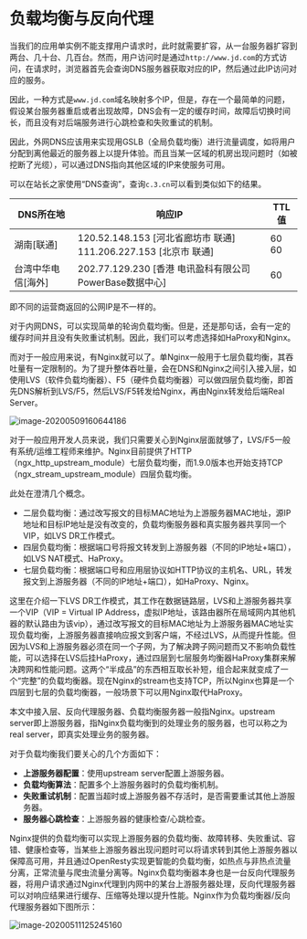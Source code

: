 # 负载均衡与反向代理

当我们的应用单实例不能支撑用户请求时，此时就需要扩容，从一台服务器扩容到两台、几十台、几百台。然而，用户访问时是通过`http://www.jd.com`的方式访问，在请求时，浏览器首先会查询DNS服务器获取对应的IP，然后通过此IP访问对应的服务。

因此，一种方式是`www.jd.com`域名映射多个IP，但是，存在一个最简单的问题，假设某台服务器重启或者出现故障，DNS会有一定的缓存时间，故障后切换时间长，而且没有对后端服务进行心跳检查和失败重试的机制。

因此，外网DNS应该用来实现用GSLB（全局负载均衡）进行流量调度，如将用户分配到离他最近的服务器上以提升体验。而且当某一区域的机房出现问题时（如被挖断了光缆），可以通过DNS指向其他区域的IP来使服务可用。

可以在站长之家使用“DNS查询”，查询`c.3.cn`可以看到类似如下的结果。

| DNS所在地          | 响应IP                                                       | TTL值     |
| ------------------ | ------------------------------------------------------------ | --------- |
| 湖南[联通]         | 120.52.148.153 [河北省廊坊市 联通]<br/>111.206.227.153 [北京市 联通] | 60<br/>60 |
| 台湾中华电信[海外] | 202.77.129.230 [香港 电讯盈科有限公司PowerBase数据中心]      | 60        |

即不同的运营商返回的公网IP是不一样的。

对于内网DNS，可以实现简单的轮询负载均衡。但是，还是那句话，会有一定的缓存时间并且没有失败重试机制。因此，我们可以考虑选择如HaProxy和Nginx。

而对于一般应用来说，有Nginx就可以了。单Nginx一般用于七层负载均衡，其吞吐量有一定限制的。为了提升整体吞吐量，会在DNS和Nginx之间引入接入层，如使用LVS（软件负载均衡器）、F5（硬件负载均衡器）可以做四层负载均衡，即首先DNS解析到LVS/F5，然后LVS/F5转发给Nginx，再由Nginx转发给后端Real Server。

![image-20200509160644186](https://zhishan-zh.github.io/media/image-20200509160644186.png)

对于一般应用开发人员来说，我们只需要关心到Nginx层面就够了，LVS/F5一般有系统/运维工程师来维护。Nginx目前提供了HTTP（ngx_http_upstream_module）七层负载均衡，而1.9.0版本也开始支持TCP（ngx_stream_upstream_module）四层负载均衡。

此处在澄清几个概念。

- 二层负载均衡：通过改写报文的目标MAC地址为上游服务器MAC地址，源IP地址和目标IP地址是没有改变的，负载均衡服务器和真实服务器共享同一个VIP，如LVS DR工作模式。
- 四层负载均衡：根据端口号将报文转发到上游服务器（不同的IP地址+端口），如LVS NAT模式、HaProxy。
- 七层负载均衡：根据端口号和应用层协议如HTTP协议的主机名、URL，转发报文到上游服务器（不同的IP地址+端口），如HaProxy、Nginx。

这里在介绍一下LVS DR工作模式，其工作在数据链路层，LVS和上游服务器共享一个VIP（VIP = Virtual IP Address，虚拟IP地址，该路由器所在局域网内其他机器的默认路由为该vip），通过改写报文的目标MAC地址为上游服务器MAC地址实现负载均衡，上游服务器直接响应报文到客户端，不经过LVS，从而提升性能。但因为LVS和上游服务器必须在同一个子网，为了解决跨子网问题而又不影响负载性能，可以选择在LVS后挂HaProxy，通过四层到七层服务均衡器HaProxy集群来解决跨网和性能问题。这两个“半成品”的东西相互取长补短，组合起来就变成了一个“完整”的负载均衡器。现在Nginx的stream也支持TCP，所以Nginx也算是一个四层到七层的负载均衡器，一般场景下可以用Nginx取代HaProxy。

本文中接入层、反向代理服务器、负载均衡服务器一般指Nginx。upstream server即上游服务器，指Nginx负载均衡到的处理业务的服务器，也可以称之为real server，即真实处理业务的服务器。

对于负载均衡我们要关心的几个方面如下：

- **上游服务器配置**：使用upstream server配置上游服务器。
- **负载均衡算法**：配置多个上游服务器时的负载均衡机制。
- **失败重试机制**：配置当超时或上游服务器不存活时，是否需要重试其他上游服务器。
- **服务器心跳检查**：上游服务器的健康检查/心跳检查。

Nginx提供的负载均衡可以实现上游服务器的负载均衡、故障转移、失败重试、容错、健康检查等，当某些上游服务器出现问题时可以将请求转到其他上游服务器以保障高可用，并且通过OpenResty实现更智能的负载均衡，如热点与非热点流量分离，正常流量与爬虫流量分离等。Nginx负载均衡器本身也是一台反向代理服务器，将用户请求通过Nginx代理到内网中的某台上游服务器处理，反向代理服务器可以对响应结果进行缓存、压缩等处理以提升性能。Nginx作为负载均衡器/反向代理服务器如下图所示：

![image-20200511125245160](https://zhishan-zh.github.io/media/image-20200511125245160.png)